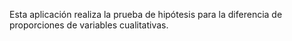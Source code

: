 Esta aplicación realiza la prueba de hipótesis para la diferencia de proporciones de variables cualitativas.
